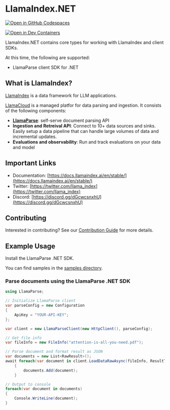 # LlamaIndex.NET

[![Open in GitHub Codespaces](https://github.com/codespaces/badge.svg)](https://codespaces.new/colombod/llamaindex.net)

[![Open in Dev Containers](https://img.shields.io/static/v1?label=Dev%20Containers&message=Open&color=blue&logo=visualstudiocode)](https://vscode.dev/redirect?url=vscode://ms-vscode-remote.remote-containers/cloneInVolume?url=https://codespaces.new/colombod/llamaindex.net)

LlamaIndex.NET contains core types for working with LlamaIndex and client SDKs. 

At this time, the following are supported:

- LlamaParse client SDK for .NET

## What is LlamaIndex?

[LlamaIndex](https://llamaindex.ai/) is a data framework for LLM applications.

[LlamaCloud](https://docs.llamaindex.ai/en/stable/llama_cloud/) is a managed platfor for data parsing and ingestion. It consists of the following components:

- [**LlamaParse**](https://docs.llamaindex.ai/en/stable/llama_cloud/llama_parse/): self-serve document parsing API
- **Ingestion and Retreival API**: Connect to 10+ data sources and sinks. Easily setup a data pipeline that can handle large volumes of data and incremental updates.
- **Evaluations and observability**: Run and track evaluations on your data and model

## Important Links

- Documentation: [https://docs.llamaindex.ai/en/stable/](https://docs.llamaindex.ai/en/stable/)
- Twitter: [https://twitter.com/llama_index](https://twitter.com/llama_index)
- Discord: [https://discord.gg/dGcwcsnxhU](https://discord.gg/dGcwcsnxhU)

## Contributing

Interested in contributing? See our [Contribution Guide](./CONTRIBUTING.md) for more details.

## Example Usage

Install the LlamaParse .NET SDK.

You can find samples in the [samples directory](./samples/README.md).

### Parse documents using the LlamaParse .NET SDK

```csharp
using LlamaParse;

// Initialize LlamaParse client
var parseConfig = new Configuration
{
    ApiKey = "YOUR-API-KEY";
};

var client = new LlamaParseClient(new HttpClient(), parseConfig);

// Get file info
var fileInfo = new FileInfo("attention-is-all-you-need.pdf");

// Parse document and format result as JSON
var documents = new List<RawResult>();
await foreach(var document in client.LoadDataRawAsync(fileInfo, ResultType.Json)
    {
        documents.Add(document);
    }

// Output to console
foreach(var document in documents)
{
    Console.WriteLine(document);
}
```